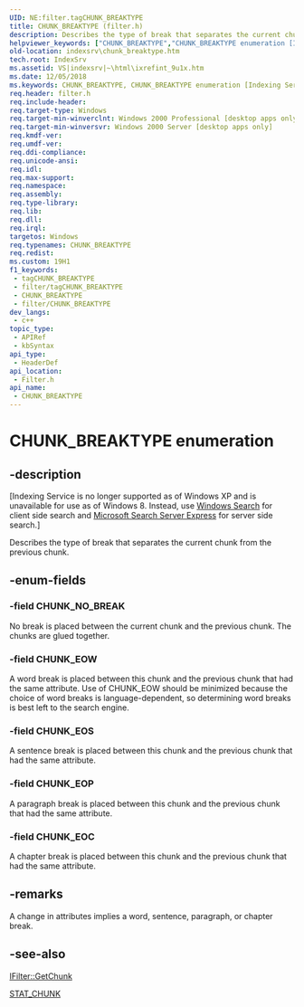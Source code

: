 ```yaml
---
UID: NE:filter.tagCHUNK_BREAKTYPE
title: CHUNK_BREAKTYPE (filter.h)
description: Describes the type of break that separates the current chunk from the previous chunk.
helpviewer_keywords: ["CHUNK_BREAKTYPE","CHUNK_BREAKTYPE enumeration [Indexing Service]","CHUNK_EOC","CHUNK_EOP","CHUNK_EOS","CHUNK_EOW","CHUNK_NO_BREAK","_idxs_CHUNK_BREAKTYPE","filter/CHUNK_BREAKTYPE","filter/CHUNK_EOC","filter/CHUNK_EOP","filter/CHUNK_EOS","filter/CHUNK_EOW","filter/CHUNK_NO_BREAK","indexsrv.chunk_breaktype","tagCHUNK_BREAKTYPE"]
old-location: indexsrv\chunk_breaktype.htm
tech.root: IndexSrv
ms.assetid: VS|indexsrv|~\html\ixrefint_9u1x.htm
ms.date: 12/05/2018
ms.keywords: CHUNK_BREAKTYPE, CHUNK_BREAKTYPE enumeration [Indexing Service], CHUNK_EOC, CHUNK_EOP, CHUNK_EOS, CHUNK_EOW, CHUNK_NO_BREAK, _idxs_CHUNK_BREAKTYPE, filter/CHUNK_BREAKTYPE, filter/CHUNK_EOC, filter/CHUNK_EOP, filter/CHUNK_EOS, filter/CHUNK_EOW, filter/CHUNK_NO_BREAK, indexsrv.chunk_breaktype, tagCHUNK_BREAKTYPE
req.header: filter.h
req.include-header: 
req.target-type: Windows
req.target-min-winverclnt: Windows 2000 Professional [desktop apps only]
req.target-min-winversvr: Windows 2000 Server [desktop apps only]
req.kmdf-ver: 
req.umdf-ver: 
req.ddi-compliance: 
req.unicode-ansi: 
req.idl: 
req.max-support: 
req.namespace: 
req.assembly: 
req.type-library: 
req.lib: 
req.dll: 
req.irql: 
targetos: Windows
req.typenames: CHUNK_BREAKTYPE
req.redist: 
ms.custom: 19H1
f1_keywords:
 - tagCHUNK_BREAKTYPE
 - filter/tagCHUNK_BREAKTYPE
 - CHUNK_BREAKTYPE
 - filter/CHUNK_BREAKTYPE
dev_langs:
 - c++
topic_type:
 - APIRef
 - kbSyntax
api_type:
 - HeaderDef
api_location:
 - Filter.h
api_name:
 - CHUNK_BREAKTYPE
---
```


# CHUNK_BREAKTYPE enumeration


## -description

<p class="CCE_Message">[Indexing Service is no longer supported as of Windows XP and is unavailable for use as of Windows 8. Instead, use <a href="/windows/desktop/search/-search-3x-wds-overview">Windows Search</a> for client side search and  <a href="https://www.microsoft.com/download/details.aspx?id=18914">Microsoft Search Server Express</a> for server side search.]

Describes the type of break that separates the current chunk from the previous chunk.

## -enum-fields

### -field CHUNK_NO_BREAK

No break is placed between the current chunk and the previous chunk. The chunks are glued together.

### -field CHUNK_EOW

A word break is placed between this chunk and the previous chunk that had the same attribute. Use of CHUNK_EOW should be minimized because the choice of word breaks is language-dependent, so determining word breaks is best left to the search engine.

### -field CHUNK_EOS

A sentence break is placed between this chunk and the previous chunk that had the same attribute.

### -field CHUNK_EOP

A paragraph break is placed between this chunk and the previous chunk that had the same attribute.

### -field CHUNK_EOC

A chapter break is placed between this chunk and the previous chunk that had the same attribute.

## -remarks

A change in attributes implies a word, sentence, paragraph, or chapter break.

## -see-also

<a href="/windows/desktop/api/filter/nf-filter-ifilter-getchunk">IFilter::GetChunk</a>



<a href="/windows/desktop/api/filter/ns-filter-stat_chunk">STAT_CHUNK</a>